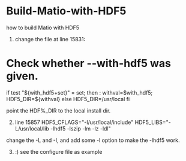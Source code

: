 # Build-Matio-with-HDF5
how to build Matio with HDF5

1. change the <configure> file at line 15831:
# Check whether --with-hdf5 was given.
if test "${with_hdf5+set}" = set; then :
  withval=$with_hdf5; HDF5_DIR=${withval}
else
  HDF5_DIR=/usr/local
fi

point the HDF%_DIR to the local install dir. 

2. line 15857
	HDF5_CFLAGS="-I/usr/local/include"
	HDF5_LIBS="-L/usr/local/lib -lhdf5 -lszip -lm -lz -ldl"
  
  change the -L and -I, and add some -l option to make the -lhdf5 work. 
  
  3. :) see the configure file as example
  
